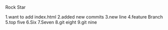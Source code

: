 Rock Star

1.want to add index.html
2.added new commits
3.new line
4.feature Branch
5.top five
6.Six
7.Seven
8.git eight
9.git nine
